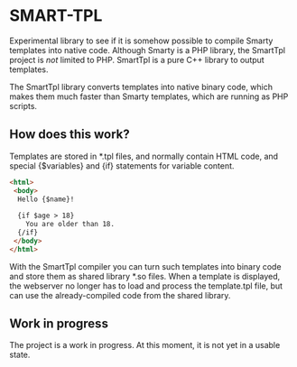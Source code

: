 SMART-TPL
=========

Experimental library to see if it is somehow possible to compile Smarty templates into native code. 
Although Smarty is a PHP library, the SmartTpl project is _not_ limited to PHP. SmartTpl is a pure
C++ library to output templates.

The SmartTpl library converts templates into native binary code, which makes them much faster than
Smarty templates, which are running as PHP scripts.


How does this work?
-------------------

Templates are stored in *.tpl files, and normally contain HTML code, and special {$variables} and
{if} statements for variable content.

````html
<html>
 <body>
  Hello {$name}!
  
  {if $age > 18}
    You are older than 18.
  {/if}
 </body>
</html>
````

With the SmartTpl compiler you can turn such templates into binary code and store them as shared 
library *.so files. When a template is displayed, the webserver no longer has to load and process
the template.tpl file, but can use the already-compiled code from the shared library.


Work in progress
----------------

The project is a work in progress. At this moment, it is not yet in a usable state.
